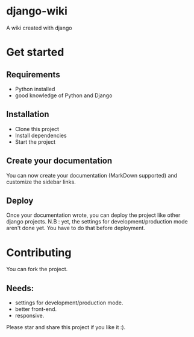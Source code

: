 # django-wiki
A wiki created with django

# Get started

## Requirements
- Python installed
- good knowledge of Python and Django

## Installation
- Clone this project
- Install dependencies
- Start the project

## Create your documentation
You can now create your documentation (MarkDown supported) and customize the sidebar links.

## Deploy
Once your documentation wrote, you can deploy the project like other django projects.
N.B : yet, the settings for development/production mode aren't done yet. You have to do that before deployment.

# Contributing
You can fork the project.

## Needs:
- settings for development/production mode.
- better front-end.
- responsive.

Please star and share this project if you like it :).
